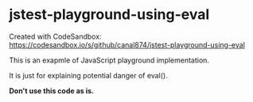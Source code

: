 # jstest-playground-using-eval
Created with CodeSandbox: https://codesandbox.io/s/github/canal874/jstest-playground-using-eval

This is an exapmle of JavaScript playground implementation.

It is just for explaining potential danger of eval().

**Don't use this code as is.**
